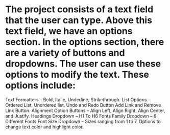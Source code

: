 # The project consists of a text field that the user can type. Above this text field, we have an options section. In the options section, there are a variety of buttons and dropdowns. The user can use these options to modify the text. These options include:

Text Formatters – Bold, Italic, Underline, Strikethrough.
List Options – Ordered List, Unordered list.
Undo and Redo Button
Add Link and Remove Link Button.
Alignment Option Buttons – Align Left, Align Right, Align Center, and Justify.
Headings Dropdown – H1 To H6
Fonts Family Dropdown – 6 Different Fonts
Font Size Dropdown – Sizes ranging from 1 to 7.
Options to change text color and highlight color.
